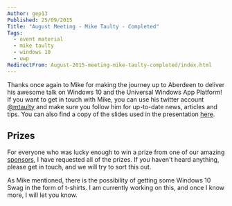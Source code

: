 ```yaml
---
Author: gep13
Published: 25/09/2015
Title: "August Meeting - Mike Taulty - Completed"
Tags:
  - event material
  - mike taulty
  - windows 10
  - uwp
RedirectFrom: August-2015-meeting-mike-taulty-completed/index.html
---
```


Thanks once again to Mike for making the journey up to Aberdeen to deliver his awesome talk on Windows 10 and the Universal Windows App Platform!  If you want to get in touch with Mike, you can use his twitter account [@mtaulty][Mike_Twitter_Account] and make sure you follow him for up-to-date news, articles and tips. You can also find a copy of the slides used in the presentation [here][Mike_Slides].

## Prizes

For everyone who was lucky enough to win a prize from one of our amazing [sponsors][sponsors_page], I have requested all of the prizes.  If you haven't heard anything, please get in touch, and we will try to sort this out.

As Mike mentioned, there is the possibility of getting some Windows 10 Swag in the form of t-shirts.  I am currently working on this, and once I know more, I will let you know.

[Mike_Slides]: https://1drv.ms/1NkYYJr
[Mike_Twitter_Account]: https://twitter.com/mtaulty
[sponsors_page]: https://www.aberdeendevelopers.co.uk/sponsors/
